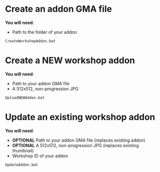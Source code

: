 # Create an addon GMA file
**You will need**:
* Path to the folder of your addon


```batch
CreateWorkshopAddon.bat
```



# Create a NEW workshop addon
**You will need**:
* Path to your addon GMA file
* A 512x512, non-progression JPG

```batch
UploadNEWAddon.bat
```


# Update an existing workshop addon
**You will need**:
* **OPTIONAL** Path to your addon GMA file (replaces existing addon)
* **OPTIONAL** A 512x512, non-progression JPG (replaces existing thumbnail)
* Workshop ID of your addon

```batch
UpdateAddon.bat
```